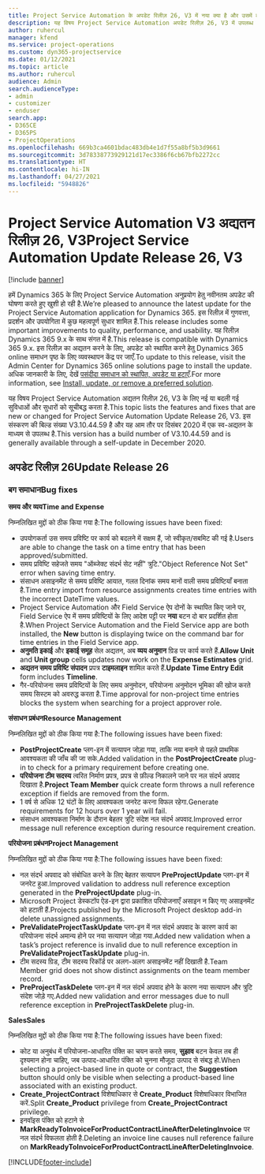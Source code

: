 ```yaml
---
title: Project Service Automation के अपडेट रिलीज़ 26, V3 में नया क्या है और उसमें क्या परिवर्तन हुआ है
description: यह विषय Project Service Automation अपडेट रिलीज़ 26, V3 में उपलब्ध सुविधाओं और सुधारों को सूचीबद्ध करता है.
author: ruhercul
manager: kfend
ms.service: project-operations
ms.custom: dyn365-projectservice
ms.date: 01/12/2021
ms.topic: article
ms.author: ruhercul
audience: Admin
search.audienceType:
- admin
- customizer
- enduser
search.app:
- D365CE
- D365PS
- ProjectOperations
ms.openlocfilehash: 669b3ca4601bdac483db4e1d7f55a8bf5b3d9661
ms.sourcegitcommit: 3d78338773929121d17ec3386f6cb67bfb2272cc
ms.translationtype: HT
ms.contentlocale: hi-IN
ms.lasthandoff: 04/27/2021
ms.locfileid: "5948826"
---
```

# <a name="project-service-automation-update-release-26-v3"></a><span data-ttu-id="3b5ed-103">Project Service Automation V3 अद्यतन रिलीज़ 26, V3</span><span class="sxs-lookup"><span data-stu-id="3b5ed-103">Project Service Automation Update Release 26, V3</span></span>

[!include [banner](../includes/psa-now-project-operations.md)]

<span data-ttu-id="3b5ed-104">हमें Dynamics 365 के लिए Project Service Automation अनुप्रयोग हेतु नवीनतम अपडेट की घोषणा करते हुए खुशी हो रही है.</span><span class="sxs-lookup"><span data-stu-id="3b5ed-104">We’re pleased to announce the latest update for the Project Service Automation application for Dynamics 365.</span></span> <span data-ttu-id="3b5ed-105">इस रिलीज़ में गुणवत्ता, प्रदर्शन और उपयोगिता में कुछ महत्वपूर्ण सुधार शामिल हैं.</span><span class="sxs-lookup"><span data-stu-id="3b5ed-105">This release includes some important improvements to quality, performance, and usability.</span></span> <span data-ttu-id="3b5ed-106">यह रिलीज़ Dynamics 365 9.x के साथ संगत में है.</span><span class="sxs-lookup"><span data-stu-id="3b5ed-106">This release is compatible with Dynamics 365 9.x.</span></span> <span data-ttu-id="3b5ed-107">इस रिलीज़ का अद्यतन करने के लिए, अपडेट को स्थापित करने हेतु Dynamics 365 online समाधन पृष्ठ के लिए व्यवस्थापन केंद्र पर जाएँ.</span><span class="sxs-lookup"><span data-stu-id="3b5ed-107">To update to this release, visit the Admin Center for Dynamics 365 online solutions page to install the update.</span></span> <span data-ttu-id="3b5ed-108">अधिक जानकारी के लिए, देखें [पसंदीदा समाधान को स्थापित, अपडेट या हटाएँ](/power-platform/admin/install-remove-preferred-solution).</span><span class="sxs-lookup"><span data-stu-id="3b5ed-108">For more information, see [Install, update, or remove a preferred solution](/power-platform/admin/install-remove-preferred-solution).</span></span>

<span data-ttu-id="3b5ed-109">यह विषय Project Service Automation अद्यतन रिलीज़ 26, V3 के लिए नई या बदली गई सुविधाओं और सुधारों को सूचीबद्ध करता है.</span><span class="sxs-lookup"><span data-stu-id="3b5ed-109">This topic lists the features and fixes that are new or changed for Project Service Automation Update Release 26, V3.</span></span> <span data-ttu-id="3b5ed-110">इस संस्करण की बिल्ड संख्या V3.10.44.59 है और यह आम तौर पर दिसंबर 2020 में एक स्व-अद्यतन के माध्यम से उपलब्ध है.</span><span class="sxs-lookup"><span data-stu-id="3b5ed-110">This version has a build number of V3.10.44.59 and is generally available through a self-update in December 2020.</span></span>

## <a name="update-release-26"></a><span data-ttu-id="3b5ed-111">अपडेट रिलीज़ 26</span><span class="sxs-lookup"><span data-stu-id="3b5ed-111">Update Release 26</span></span>

### <a name="bug-fixes"></a><span data-ttu-id="3b5ed-112">बग समाधान</span><span class="sxs-lookup"><span data-stu-id="3b5ed-112">Bug fixes</span></span>

<span data-ttu-id="3b5ed-113">**समय और व्यय**</span><span class="sxs-lookup"><span data-stu-id="3b5ed-113">**Time and Expense**</span></span>

<span data-ttu-id="3b5ed-114">निम्नलिखित मुद्दों को ठीक किया गया है:</span><span class="sxs-lookup"><span data-stu-id="3b5ed-114">The following issues have been fixed:</span></span>

- <span data-ttu-id="3b5ed-115">उपयोगकर्ता उस समय प्रविष्टि पर कार्य को बदलने में सक्षम हैं, जो स्वीकृत/सबमिट की गई है.</span><span class="sxs-lookup"><span data-stu-id="3b5ed-115">Users are able to change the task on a time entry that has been approved/submitted.</span></span>
- <span data-ttu-id="3b5ed-116">समय प्रविष्टि सहेजते समय "ऑब्जेक्ट संदर्भ सेट नहीं" त्रुटि.</span><span class="sxs-lookup"><span data-stu-id="3b5ed-116">"Object Reference Not Set" error when saving time entry.</span></span>
- <span data-ttu-id="3b5ed-117">संसाधन असाइनमेंट से समय प्रविष्टि आयात, गलत दिनांक समय मानों वाली समय प्रविष्टियाँ बनाता है.</span><span class="sxs-lookup"><span data-stu-id="3b5ed-117">Time entry import from resource assignments creates time entries with the incorrect DateTime values.</span></span>
- <span data-ttu-id="3b5ed-118">Project Service Automation और Field Service ऐप दोनों के स्थापित किए जाने पर, Field Service ऐप में समय प्रविष्टियों के लिए आदेश पट्टी पर **नया** बटन दो बार प्रदर्शित होता है.</span><span class="sxs-lookup"><span data-stu-id="3b5ed-118">When Project Service Automation and the Field Service app are both installed, the **New** button is displaying twice on the command bar for time entries in the Field Service app.</span></span>
- <span data-ttu-id="3b5ed-119">**अनुमति इकाई** और **इकाई समूह** सेल अद्यतन, अब **व्यय अनुमान** ग्रिड पर कार्य करते हैं.</span><span class="sxs-lookup"><span data-stu-id="3b5ed-119">**Allow Unit** and **Unit group** cells updates now work on the **Expense Estimates** grid.</span></span>
- <span data-ttu-id="3b5ed-120">**अद्यतन समय प्रविष्टि संपादन** प्रपत्र **टाइमलाइन** शामिल करते हैं.</span><span class="sxs-lookup"><span data-stu-id="3b5ed-120">**Update Time Entry Edit** form includes **Timeline**.</span></span>
- <span data-ttu-id="3b5ed-121">गैर-परियोजना समय प्रविष्टियों के लिए समय अनुमोदन, परियोजना अनुमोदन भूमिका की खोज करते समय सिस्टम को अवरुद्ध करता है.</span><span class="sxs-lookup"><span data-stu-id="3b5ed-121">Time approval for non-project time entries blocks the system when searching for a project approver role.</span></span>

<span data-ttu-id="3b5ed-122">**संसाधन प्रबंधन**</span><span class="sxs-lookup"><span data-stu-id="3b5ed-122">**Resource Management**</span></span>

<span data-ttu-id="3b5ed-123">निम्नलिखित मुद्दों को ठीक किया गया है:</span><span class="sxs-lookup"><span data-stu-id="3b5ed-123">The following issues have been fixed:</span></span>

- <span data-ttu-id="3b5ed-124">**PostProjectCreate** प्लग-इन में सत्यापन जोड़ा गया, ताकि नया बनाने से पहले प्राथमिक आवश्यकता की जाँच की जा सके.</span><span class="sxs-lookup"><span data-stu-id="3b5ed-124">Added validation in the **PostProjectCreate** plug-in to check for a primary requirement before creating one.</span></span>
- <span data-ttu-id="3b5ed-125">**परियोजना टीम सदस्य** त्वरित निर्माण प्रपत्र, प्रपत्र से फ़ील्ड निकालने जाने पर नल संदर्भ अपवाद दिखाता है.</span><span class="sxs-lookup"><span data-stu-id="3b5ed-125">**Project Team Member** quick create form throws a null reference exception if fields are removed from the form.</span></span>
- <span data-ttu-id="3b5ed-126">1 वर्ष से अधिक 12 घंटों के लिए आवश्यकता जनरेट करना विफल रहेगा.</span><span class="sxs-lookup"><span data-stu-id="3b5ed-126">Generate requirements for 12 hours over 1 year will fail.</span></span>
- <span data-ttu-id="3b5ed-127">संसाधन आवश्यकता निर्माण के दौरान बेहतर त्रुटि संदेश नल संदर्भ अपवाद.</span><span class="sxs-lookup"><span data-stu-id="3b5ed-127">Improved error message null reference exception during resource requirement creation.</span></span>

<span data-ttu-id="3b5ed-128">**परियोजना प्रबंधन**</span><span class="sxs-lookup"><span data-stu-id="3b5ed-128">**Project Management**</span></span>

<span data-ttu-id="3b5ed-129">निम्नलिखित मुद्दों को ठीक किया गया है:</span><span class="sxs-lookup"><span data-stu-id="3b5ed-129">The following issues have been fixed:</span></span>

- <span data-ttu-id="3b5ed-130">नल संदर्भ अपवाद को संबोधित करने के लिए बेहतर सत्यापन **PreProjectUpdate** प्लग-इन में जनरेट हुआ.</span><span class="sxs-lookup"><span data-stu-id="3b5ed-130">Improved validation to address null reference exception generated in the **PreProjectUpdate** plug-in.</span></span>
- <span data-ttu-id="3b5ed-131">Microsoft Project डेस्कटॉप ऐड-इन द्वारा प्रकाशित परियोजनाएँ असाइन न किए गए असाइनमेंट को हटाती हैं.</span><span class="sxs-lookup"><span data-stu-id="3b5ed-131">Projects published by the Microsoft Project desktop add-in delete unassigned assignments.</span></span>
- <span data-ttu-id="3b5ed-132">**PreValidateProjectTaskUpdate** प्लग-इन में नल संदर्भ अपवाद के कारण कार्य का परियोजना संदर्भ अमान्य होने पर नया सत्यापन जोड़ा गया.</span><span class="sxs-lookup"><span data-stu-id="3b5ed-132">Added new validation when a task’s project reference is invalid due to null reference exception in **PreValidateProjectTaskUpdate** plug-in.</span></span>
- <span data-ttu-id="3b5ed-133">टीम सदस्य ग्रिड, टीम सदस्य रिकॉर्ड पर अलग-अलग असाइनमेंट नहीं दिखाती है.</span><span class="sxs-lookup"><span data-stu-id="3b5ed-133">Team Member grid does not show distinct assignments on the team member record.</span></span>
- <span data-ttu-id="3b5ed-134">**PreProjectTaskDelete** प्लग-इन में नल संदर्भ अपवाद होने के कारण नया सत्यापन और त्रुटि संदेश जोड़े गए.</span><span class="sxs-lookup"><span data-stu-id="3b5ed-134">Added new validation and error messages due to null reference exception in **PreProjectTaskDelete** plug-in.</span></span>

<span data-ttu-id="3b5ed-135">**Sales**</span><span class="sxs-lookup"><span data-stu-id="3b5ed-135">**Sales**</span></span>

<span data-ttu-id="3b5ed-136">निम्नलिखित मुद्दों को ठीक किया गया है:</span><span class="sxs-lookup"><span data-stu-id="3b5ed-136">The following issues have been fixed:</span></span>

- <span data-ttu-id="3b5ed-137">कोट या अनुबंध में परियोजना-आधारित पंक्ति का चयन करते समय, **सुझाव** बटन केवल तब ही दृश्यमान होना चाहिए, जब उत्पाद-आधारित पंक्ति को चुनना मौजूदा उत्पाद से संबद्ध हो.</span><span class="sxs-lookup"><span data-stu-id="3b5ed-137">When selecting a project-based line in quote or contract, the **Suggestion** button should only be visible when selecting a product-based line associated with an existing product.</span></span>
- <span data-ttu-id="3b5ed-138">**Create_ProjectContract** विशेषाधिकार से **Create_Product** विशेषाधिकार विभाजित करें.</span><span class="sxs-lookup"><span data-stu-id="3b5ed-138">Split **Create_Product** privilege from **Create_ProjectContract** privilege.</span></span>
- <span data-ttu-id="3b5ed-139">इनवॉइस पंक्ति को हटाने से **MarkReadyToInvoiceForProductContractLineAfterDeletingInvoice** पर नल संदर्भ विफलता होती है.</span><span class="sxs-lookup"><span data-stu-id="3b5ed-139">Deleting an invoice line causes null reference failure on **MarkReadyToInvoiceForProductContractLineAfterDeletingInvoice**.</span></span>


[!INCLUDE[footer-include](../includes/footer-banner.md)]